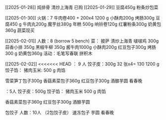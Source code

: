 [[2025-01-28]] 
炖排骨 清炒上海青
已购
[[2025-01-29]]
豆腐450g 
粉条炒包菜

[[2025-01-30]] 
火锅：7
牛肉卷400 + 200x4 1200 g 小酥肉200g 烤肠300g 豆腐450 g 牛肉丸200g 魔芋丝380g 年糕 500g 响铃卷120g 红薯粉条300g 奶黄包360g
蔬菜现买


[[2025-02-01]]
人数：8 (borrow 5 bench)
菜： 披萨 清炒上海青
啵啵鸡 300g 蒜香小排 350g 黑椒牛柳 350g 酱牛肉1000g 小酥肉200g 红豆包子300g 烤肠300 g 奶黄包360g
活动：毛笔写春联 拼积木 

[[2025-02-02]]
<<<<<<< HEAD
：  9 人
饺子皮：300g 32 张x4= 130 1200 g
饺子馅：
猪肉玉米:  500 g 肉馅
 

雪菜笋丁包子300g 香菇素菜包子360g 红豆包子300g  酒酿芋圆
看春晚


：5人 
饺子皮：500g 
饺子馅：
猪肉玉米 500 g 肉馅

  香菇素菜包子360g 红豆包子300g  酒酿芋圆
  
包饺子
人数：10人 （2包饺子皮）
速冻包子 芋圆
看春晚
